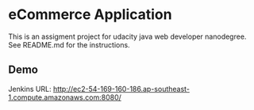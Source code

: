 
# eCommerce Application

This is an assigment project for udacity java web developer nanodegree.   
See README.md for the instructions.  

## Demo 
Jenkins URL: http://ec2-54-169-160-186.ap-southeast-1.compute.amazonaws.com:8080/